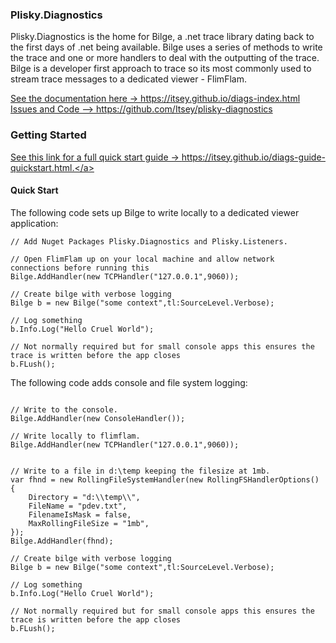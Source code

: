 ### Plisky.Diagnostics

Plisky.Diagnostics is the home for Bilge, a .net trace library dating back to the first days of .net being available.   Bilge uses a series of methods to write the trace and one or more handlers to deal with the outputting of the trace.  Bilge is a developer first approach to trace so its most commonly used to stream trace messages to a dedicated viewer - FlimFlam.

<a href="https://itsey.github.io/diags-index.html" target="_blank">See the documentation here -> https://itsey.github.io/diags-index.html</a>    
<a href="https://github.com/Itsey/plisky-diagnostics" target="_blank">Issues and Code --> https://github.com/Itsey/plisky-diagnostics</a>

### Getting Started

<a href="https://itsey.github.io/diags-guide-quickstart.html" target="_blank">See this link for a full quick start guide -> https://itsey.github.io/diags-guide-quickstart.html.</a>

#### Quick Start

The following code sets up Bilge to write locally to a dedicated viewer application:    
```code
// Add Nuget Packages Plisky.Diagnostics and Plisky.Listeners.

// Open FlimFlam up on your local machine and allow network connections before running this
Bilge.AddHandler(new TCPHandler("127.0.0.1",9060));

// Create bilge with verbose logging
Bilge b = new Bilge("some context",tl:SourceLevel.Verbose);

// Log something
b.Info.Log("Hello Cruel World");

// Not normally required but for small console apps this ensures the trace is written before the app closes
b.FLush();
```


The following code adds console and file system logging:
```code

// Write to the console.
Bilge.AddHandler(new ConsoleHandler());

// Write locally to flimflam.
Bilge.AddHandler(new TCPHandler("127.0.0.1",9060));


// Write to a file in d:\temp keeping the filesize at 1mb.
var fhnd = new RollingFileSystemHandler(new RollingFSHandlerOptions() {
    Directory = "d:\\temp\\",
    FileName = "pdev.txt",
    FilenameIsMask = false,
    MaxRollingFileSize = "1mb",
});
Bilge.AddHandler(fhnd);

// Create bilge with verbose logging
Bilge b = new Bilge("some context",tl:SourceLevel.Verbose);

// Log something
b.Info.Log("Hello Cruel World");

// Not normally required but for small console apps this ensures the trace is written before the app closes
b.FLush();

```



